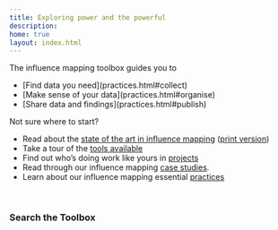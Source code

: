 ```yaml
---
title: Exploring power and the powerful
description: 
home: true
layout: index.html
---
```



The influence mapping toolbox guides you to

<nav><ul class="pager">
<li>[Find data you need](practices.html#collect)</li>
<li>[Make sense of your data](practices.html#organise)</li>
<li>[Share data and findings](practices.html#publish)</li>
</ul></nav>

Not sure where to start?

 * Read about the [state of the art in influence mapping](assets/influencemapping_soa_dec15_web.pdf) ([print version](assets/influencemapping_soa_dec15.pdf))
 * Take a tour of the [tools available](tools.html)
 * Find out who’s doing work like yours in [projects](projects.html)
 * Read through our influence mapping [case studies](case_studies.html).
 * Learn about our influence mapping essential [practices](practices.html)
<br>

### Search the Toolbox
